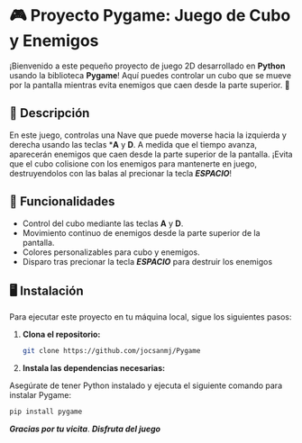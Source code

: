 # 🎮 Proyecto Pygame: Juego de Cubo y Enemigos

¡Bienvenido a este pequeño proyecto de juego 2D desarrollado en **Python** usando la biblioteca **Pygame**! Aquí puedes controlar un cubo que se mueve por la pantalla mientras evita enemigos que caen desde la parte superior. 🎯

## 📝 Descripción

En este juego, controlas una Nave que puede moverse hacia la izquierda y derecha usando las teclas ***A** y **D**. A medida que el tiempo avanza, aparecerán enemigos que caen desde la parte superior de la pantalla. ¡Evita que el cubo colisione con los enemigos para mantenerte en juego, destruyendolos con las balas al precionar la tecla ***ESPACIO***!

## 🚀 Funcionalidades

- Control del cubo mediante las teclas **A** y **D**.
- Movimiento continuo de enemigos desde la parte superior de la pantalla.
- Colores personalizables para cubo y enemigos.
- Disparo tras precionar la tecla ***ESPACIO*** para destruir los enemigos

## 🖥️ Instalación

Para ejecutar este proyecto en tu máquina local, sigue los siguientes pasos:

1. **Clona el repositorio:**

   ```bash
   git clone https://github.com/jocsanmj/Pygame
   ```
2. **Instala las dependencias necesarias:**
 
Asegúrate de tener Python instalado y ejecuta el siguiente comando para instalar Pygame:
   ```bash
   pip install pygame
   ```
***Gracias por tu vicita***.
***Disfruta del juego***
